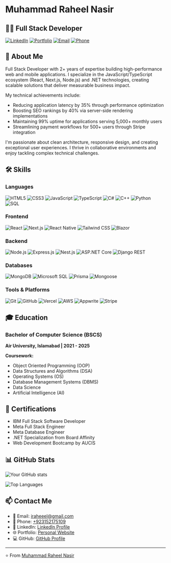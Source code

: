 # Muhammad Raheel Nasir

## 👨‍💻 Full Stack Developer

[![LinkedIn](https://img.shields.io/badge/LinkedIn-Connect-blue)](https://www.linkedin.com/in/raheelnasir/)
[![Portfolio](https://img.shields.io/badge/Portfolio-Visit-brightgreen)](https://raheelnasir.vercel.app)
[![Email](https://img.shields.io/badge/Email-Contact-red)](mailto:iraheeel@gmail.com)
[![Phone](https://img.shields.io/badge/Phone-%2B923152175109-green)](tel:+923152175109)

## 🚀 About Me

Full Stack Developer with 2+ years of expertise building high-performance web and mobile applications. I specialize in the JavaScript/TypeScript ecosystem (React, Next.js, Node.js) and .NET technologies, creating scalable solutions that deliver measurable business impact.

My technical achievements include:
- Reducing application latency by 35% through performance optimization
- Boosting SEO rankings by 40% via server-side rendering implementations
- Maintaining 99% uptime for applications serving 5,000+ monthly users
- Streamlining payment workflows for 500+ users through Stripe integration

I'm passionate about clean architecture, responsive design, and creating exceptional user experiences. I thrive in collaborative environments and enjoy tackling complex technical challenges.
## 🛠️ Skills

### Languages
![HTML5](https://img.shields.io/badge/HTML5-E34F26?style=for-the-badge&logo=html5&logoColor=white)
![CSS3](https://img.shields.io/badge/CSS3-1572B6?style=for-the-badge&logo=css3&logoColor=white)
![JavaScript](https://img.shields.io/badge/JavaScript-F7DF1E?style=for-the-badge&logo=javascript&logoColor=black)
![TypeScript](https://img.shields.io/badge/TypeScript-007ACC?style=for-the-badge&logo=typescript&logoColor=white)
![C#](https://img.shields.io/badge/C%23-239120?style=for-the-badge&logo=c-sharp&logoColor=white)
![C++](https://img.shields.io/badge/C%2B%2B-00599C?style=for-the-badge&logo=c%2B%2B&logoColor=white)
![Python](https://img.shields.io/badge/Python-3776AB?style=for-the-badge&logo=python&logoColor=white)
![SQL](https://img.shields.io/badge/SQL-4479A1?style=for-the-badge&logo=mysql&logoColor=white)

### Frontend
![React](https://img.shields.io/badge/React-20232A?style=for-the-badge&logo=react&logoColor=61DAFB)
![Next.js](https://img.shields.io/badge/Next.js-000000?style=for-the-badge&logo=next.js&logoColor=white)
![React Native](https://img.shields.io/badge/React_Native-20232A?style=for-the-badge&logo=react&logoColor=61DAFB)
![Tailwind CSS](https://img.shields.io/badge/Tailwind_CSS-38B2AC?style=for-the-badge&logo=tailwind-css&logoColor=white)
![Blazor](https://img.shields.io/badge/Blazor-512BD4?style=for-the-badge&logo=blazor&logoColor=white)

### Backend
![Node.js](https://img.shields.io/badge/Node.js-339933?style=for-the-badge&logo=node.js&logoColor=white)
![Express.js](https://img.shields.io/badge/Express.js-000000?style=for-the-badge&logo=express&logoColor=white)
![Nest.js](https://img.shields.io/badge/Nest.js-E0234E?style=for-the-badge&logo=nestjs&logoColor=white)
![ASP.NET Core](https://img.shields.io/badge/ASP.NET_Core-512BD4?style=for-the-badge&logo=dotnet&logoColor=white)
![Django REST](https://img.shields.io/badge/Django_REST-092E20?style=for-the-badge&logo=django&logoColor=white)

### Databases
![MongoDB](https://img.shields.io/badge/MongoDB-4EA94B?style=for-the-badge&logo=mongodb&logoColor=white)
![Microsoft SQL](https://img.shields.io/badge/Microsoft_SQL-CC2927?style=for-the-badge&logo=microsoft-sql-server&logoColor=white)
![Prisma](https://img.shields.io/badge/Prisma-2D3748?style=for-the-badge&logo=prisma&logoColor=white)
![Mongoose](https://img.shields.io/badge/Mongoose-880000?style=for-the-badge&logo=mongoose&logoColor=white)

### Tools & Platforms
![Git](https://img.shields.io/badge/Git-F05032?style=for-the-badge&logo=git&logoColor=white)
![GitHub](https://img.shields.io/badge/GitHub-181717?style=for-the-badge&logo=github&logoColor=white)
![Vercel](https://img.shields.io/badge/Vercel-000000?style=for-the-badge&logo=vercel&logoColor=white)
![AWS](https://img.shields.io/badge/AWS-232F3E?style=for-the-badge&logo=amazon-aws&logoColor=white)
![Appwrite](https://img.shields.io/badge/Appwrite-F02E65?style=for-the-badge&logo=appwrite&logoColor=white)
![Stripe](https://img.shields.io/badge/Stripe-008CDD?style=for-the-badge&logo=stripe&logoColor=white)

## 🎓 Education

### Bachelor of Computer Science (BSCS)
**Air University, Islamabad | 2021 - 2025**

**Coursework:**
- Object Oriented Programming (OOP)
- Data Structures and Algorithms (DSA)
- Operating Systems (OS)
- Database Management Systems (DBMS)
- Data Science
- Artificial Intelligence (AI)

## 📜 Certifications

- IBM Full Stack Software Developer
- Meta Full Stack Engineer
- Meta Database Engineer
- .NET Specialization from Board Affinity
- Web Development Bootcamp by AUCIS

## 📊 GitHub Stats

![Your GitHub stats](https://github-readme-stats.vercel.app/api?username=raheelnasir&show_icons=true&theme=radical)

![Top Languages](https://github-readme-stats.vercel.app/api/top-langs/?username=raheelnasir&layout=compact&theme=radical)

## 📫 Contact Me

- 📧 Email: [iraheeel@gmail.com](mailto:iraheeel@gmail.com)
- 📱 Phone: [+923152175109](tel:+923152175109)
- 🔗 LinkedIn: [LinkedIn Profile](https://www.linkedin.com/in/raheelnasir/)
- 🌐 Portfolio: [Personal Website](https://raheelnasir.vercel.app)
- 💻 GitHub: [GitHub Profile](https://github.com/raheelnasir)

---

⭐️ From [Muhammad Raheel Nasir](https://github.com/raheelnasir)
